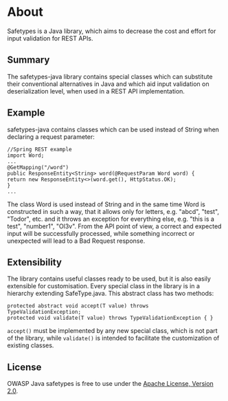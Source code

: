# About
Safetypes is a Java library, which aims to decrease the cost and effort for 
input validation for REST APIs.

## Summary
The safetypes-java library contains special classes which 
can substitute their conventional alternatives in Java and 
which aid input validation on deserialization level, 
when used in a REST API implementation.

## Example
safetypes-java contains classes which can be used instead of 
String when declaring a request parameter:

```
//Spring REST example
import Word;
...
@GetMapping("/word")
public ResponseEntity<String> word(@RequestParam Word word) {
return new ResponseEntity<>(word.get(), HttpStatus.OK);
}
...
```
The class Word is used instead of String and in the same time 
Word is constructed in such a way, that it allows only for 
letters, e.g. "abcd", "test", "Todor", etc. and it throws 
an exception for everything else, e.g. "this is a test", 
"number1", "Ol3v". From the API point of view, a correct and 
expected input will be successfully processed, while something 
incorrect or unexpected will lead to a Bad Request response.

## Extensibility
The library contains useful classes ready to be used, but it is also easily extensible for customisation.
Every special class in the library is in a hierarchy extending SafeType.java. This abstract class has
two methods:

```
protected abstract void accept(T value) throws TypeValidationException;
protected void validate(T value) throws TypeValidationException { }
```

`accept()` must be implemented by any new special class, which is not part of the library, while
`validate()` is intended to facilitate the customization of existing classes.

## License
OWASP Java safetypes is free to use under the [Apache License, Version 2.0](https://www.apache.org/licenses/LICENSE-2.0).
